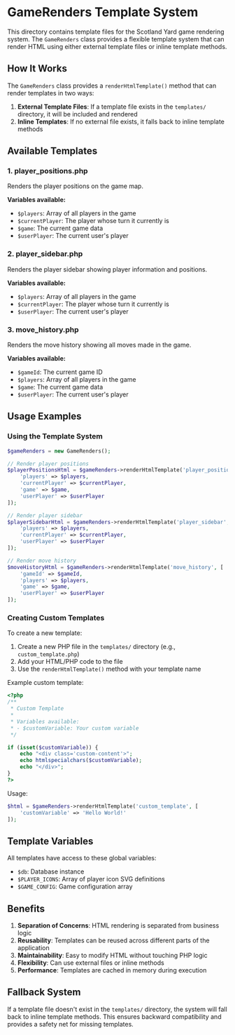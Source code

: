 # GameRenders Template System

This directory contains template files for the Scotland Yard game rendering system. The `GameRenders` class provides a flexible template system that can render HTML using either external template files or inline template methods.

## How It Works

The `GameRenders` class provides a `renderHtmlTemplate()` method that can render templates in two ways:

1. **External Template Files**: If a template file exists in the `templates/` directory, it will be included and rendered
2. **Inline Templates**: If no external file exists, it falls back to inline template methods

## Available Templates

### 1. player_positions.php
Renders the player positions on the game map.

**Variables available:**
- `$players`: Array of all players in the game
- `$currentPlayer`: The player whose turn it currently is
- `$game`: The current game data
- `$userPlayer`: The current user's player

### 2. player_sidebar.php
Renders the player sidebar showing player information and positions.

**Variables available:**
- `$players`: Array of all players in the game
- `$currentPlayer`: The player whose turn it currently is
- `$userPlayer`: The current user's player

### 3. move_history.php
Renders the move history showing all moves made in the game.

**Variables available:**
- `$gameId`: The current game ID
- `$players`: Array of all players in the game
- `$game`: The current game data
- `$userPlayer`: The current user's player

## Usage Examples

### Using the Template System

```php
$gameRenders = new GameRenders();

// Render player positions
$playerPositionsHtml = $gameRenders->renderHtmlTemplate('player_positions', [
    'players' => $players,
    'currentPlayer' => $currentPlayer,
    'game' => $game,
    'userPlayer' => $userPlayer
]);

// Render player sidebar
$playerSidebarHtml = $gameRenders->renderHtmlTemplate('player_sidebar', [
    'players' => $players,
    'currentPlayer' => $currentPlayer,
    'userPlayer' => $userPlayer
]);

// Render move history
$moveHistoryHtml = $gameRenders->renderHtmlTemplate('move_history', [
    'gameId' => $gameId,
    'players' => $players,
    'game' => $game,
    'userPlayer' => $userPlayer
]);
```

### Creating Custom Templates

To create a new template:

1. Create a new PHP file in the `templates/` directory (e.g., `custom_template.php`)
2. Add your HTML/PHP code to the file
3. Use the `renderHtmlTemplate()` method with your template name

Example custom template:
```php
<?php
/**
 * Custom Template
 * 
 * Variables available:
 * - $customVariable: Your custom variable
 */

if (isset($customVariable)) {
    echo "<div class='custom-content'>";
    echo htmlspecialchars($customVariable);
    echo "</div>";
}
?>
```

Usage:
```php
$html = $gameRenders->renderHtmlTemplate('custom_template', [
    'customVariable' => 'Hello World!'
]);
```

## Template Variables

All templates have access to these global variables:
- `$db`: Database instance
- `$PLAYER_ICONS`: Array of player icon SVG definitions
- `$GAME_CONFIG`: Game configuration array

## Benefits

1. **Separation of Concerns**: HTML rendering is separated from business logic
2. **Reusability**: Templates can be reused across different parts of the application
3. **Maintainability**: Easy to modify HTML without touching PHP logic
4. **Flexibility**: Can use external files or inline methods
5. **Performance**: Templates are cached in memory during execution

## Fallback System

If a template file doesn't exist in the `templates/` directory, the system will fall back to inline template methods. This ensures backward compatibility and provides a safety net for missing templates. 